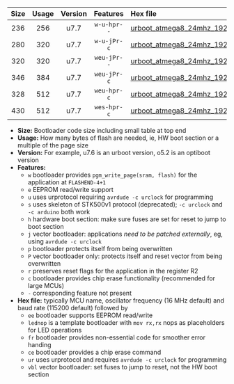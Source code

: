 |Size|Usage|Version|Features|Hex file|
|:-:|:-:|:-:|:-:|:--|
|236|256|u7.7|`w-u-hpr--`|[urboot_atmega8_24mhz_19200bps_lednop_fr_ur.hex](https://raw.githubusercontent.com/stefanrueger/urboot.hex/main/mcus/atmega8/fcpu_24mhz/19200_bps/urboot_atmega8_24mhz_19200bps_lednop_fr_ur.hex)|
|280|320|u7.7|`w-u-jPr-c`|[urboot_atmega8_24mhz_19200bps_lednop_fr_ce_ur_vbl.hex](https://raw.githubusercontent.com/stefanrueger/urboot.hex/main/mcus/atmega8/fcpu_24mhz/19200_bps/urboot_atmega8_24mhz_19200bps_lednop_fr_ce_ur_vbl.hex)|
|320|320|u7.7|`weu-jPr--`|[urboot_atmega8_24mhz_19200bps_ee_lednop_fr_ur_vbl.hex](https://raw.githubusercontent.com/stefanrueger/urboot.hex/main/mcus/atmega8/fcpu_24mhz/19200_bps/urboot_atmega8_24mhz_19200bps_ee_lednop_fr_ur_vbl.hex)|
|346|384|u7.7|`weu-jPr-c`|[urboot_atmega8_24mhz_19200bps_ee_lednop_fr_ce_ur_vbl.hex](https://raw.githubusercontent.com/stefanrueger/urboot.hex/main/mcus/atmega8/fcpu_24mhz/19200_bps/urboot_atmega8_24mhz_19200bps_ee_lednop_fr_ce_ur_vbl.hex)|
|328|512|u7.7|`weu-hpr-c`|[urboot_atmega8_24mhz_19200bps_ee_lednop_fr_ce_ur.hex](https://raw.githubusercontent.com/stefanrueger/urboot.hex/main/mcus/atmega8/fcpu_24mhz/19200_bps/urboot_atmega8_24mhz_19200bps_ee_lednop_fr_ce_ur.hex)|
|430|512|u7.7|`wes-hpr-c`|[urboot_atmega8_24mhz_19200bps_ee_lednop_fr_ce.hex](https://raw.githubusercontent.com/stefanrueger/urboot.hex/main/mcus/atmega8/fcpu_24mhz/19200_bps/urboot_atmega8_24mhz_19200bps_ee_lednop_fr_ce.hex)|

- **Size:** Bootloader code size including small table at top end
- **Usage:** How many bytes of flash are needed, ie, HW boot section or a multiple of the page size
- **Version:** For example, u7.6 is an urboot version, o5.2 is an optiboot version
- **Features:**
  + `w` bootloader provides `pgm_write_page(sram, flash)` for the application at `FLASHEND-4+1`
  + `e` EEPROM read/write support
  + `u` uses urprotocol requiring `avrdude -c urclock` for programming
  + `s` uses skeleton of STK500v1 protocol (deprecated); `-c urclock` and `-c arduino` both work
  + `h` hardware boot section: make sure fuses are set for reset to jump to boot section
  + `j` vector bootloader: applications *need to be patched externally*, eg, using `avrdude -c urclock`
  + `p` bootloader protects itself from being overwritten
  + `P` vector bootloader only: protects itself and reset vector from being overwritten
  + `r` preserves reset flags for the application in the register R2
  + `c` bootloader provides chip erase functionality (recommended for large MCUs)
  + `-` corresponding feature not present
- **Hex file:** typically MCU name, oscillator frequency (16 MHz default) and baud rate (115200 default) followed by
  + `ee` bootloader supports EEPROM read/write
  + `lednop` is a template bootloader with `mov rx,rx` nops as placeholders for LED operations
  + `fr` bootloader provides non-essential code for smoother error handing
  + `ce` bootloader provides a chip erase command
  + `ur` uses urprotocol and requires `avrdude -c urclock` for programming
  + `vbl` vector bootloader: set fuses to jump to reset, not the HW boot section
